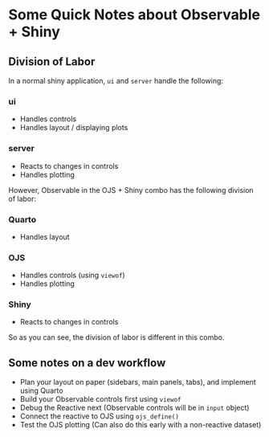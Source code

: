 
<!-- README.md is generated from README.Rmd. Please edit that file -->

# Some Quick Notes about Observable + Shiny

<!-- badges: start -->
<!-- badges: end -->

## Division of Labor

In a normal shiny application, `ui` and `server` handle the following:

### ui

-   Handles controls
-   Handles layout / displaying plots

### server

-   Reacts to changes in controls
-   Handles plotting

However, Observable in the OJS + Shiny combo has the following division
of labor:

### Quarto

-   Handles layout

### OJS

-   Handles controls (using `viewof`)
-   Handles plotting

### Shiny

-   Reacts to changes in controls

So as you can see, the division of labor is different in this combo.

## Some notes on a dev workflow

-   Plan your layout on paper (sidebars, main panels, tabs), and
    implement using Quarto
-   Build your Observable controls first using `viewof`
-   Debug the Reactive next (Observable controls will be in `input`
    object)
-   Connect the reactive to OJS using `ojs_define()`
-   Test the OJS plotting (Can also do this early with a non-reactive
    dataset)
